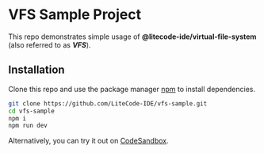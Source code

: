 # VFS Sample Project

This repo demonstrates simple usage of **@litecode-ide/virtual-file-system** (also referred to as **_VFS_**).

## Installation

Clone this repo and use the package manager [npm](https://www.npmjs.com/) to install dependencies.

```bash
git clone https://github.com/LiteCode-IDE/vfs-sample.git
cd vfs-sample
npm i
npm run dev
```

Alternatively, you can try it out on [CodeSandbox](https://codesandbox.io/p/github/LiteCode-IDE/vfs-sample/main?layout=%257B%2522sidebarPanel%2522%253A%2522EXPLORER%2522%252C%2522rootPanelGroup%2522%253A%257B%2522direction%2522%253A%2522horizontal%2522%252C%2522contentType%2522%253A%2522UNKNOWN%2522%252C%2522type%2522%253A%2522PANEL_GROUP%2522%252C%2522id%2522%253A%2522ROOT_LAYOUT%2522%252C%2522panels%2522%253A%255B%257B%2522type%2522%253A%2522PANEL_GROUP%2522%252C%2522contentType%2522%253A%2522UNKNOWN%2522%252C%2522direction%2522%253A%2522vertical%2522%252C%2522id%2522%253A%2522clqci8er30006356vfnd2iny4%2522%252C%2522sizes%2522%253A%255B70%252C30%255D%252C%2522panels%2522%253A%255B%257B%2522type%2522%253A%2522PANEL_GROUP%2522%252C%2522contentType%2522%253A%2522EDITOR%2522%252C%2522direction%2522%253A%2522horizontal%2522%252C%2522id%2522%253A%2522EDITOR%2522%252C%2522panels%2522%253A%255B%257B%2522type%2522%253A%2522PANEL%2522%252C%2522contentType%2522%253A%2522EDITOR%2522%252C%2522id%2522%253A%2522clqci8er30002356v3zglr9d3%2522%257D%255D%257D%252C%257B%2522type%2522%253A%2522PANEL_GROUP%2522%252C%2522contentType%2522%253A%2522SHELLS%2522%252C%2522direction%2522%253A%2522horizontal%2522%252C%2522id%2522%253A%2522SHELLS%2522%252C%2522panels%2522%253A%255B%257B%2522type%2522%253A%2522PANEL%2522%252C%2522contentType%2522%253A%2522SHELLS%2522%252C%2522id%2522%253A%2522clqci8er30004356vrajed05p%2522%257D%255D%252C%2522sizes%2522%253A%255B100%255D%257D%255D%257D%252C%257B%2522type%2522%253A%2522PANEL_GROUP%2522%252C%2522contentType%2522%253A%2522DEVTOOLS%2522%252C%2522direction%2522%253A%2522vertical%2522%252C%2522id%2522%253A%2522DEVTOOLS%2522%252C%2522panels%2522%253A%255B%257B%2522type%2522%253A%2522PANEL%2522%252C%2522contentType%2522%253A%2522DEVTOOLS%2522%252C%2522id%2522%253A%2522clqci8er30005356vp8n5i57j%2522%257D%255D%252C%2522sizes%2522%253A%255B100%255D%257D%255D%252C%2522sizes%2522%253A%255B40%252C60%255D%257D%252C%2522tabbedPanels%2522%253A%257B%2522clqci8er30002356v3zglr9d3%2522%253A%257B%2522id%2522%253A%2522clqci8er30002356v3zglr9d3%2522%252C%2522tabs%2522%253A%255B%255D%257D%252C%2522clqci8er30005356vp8n5i57j%2522%253A%257B%2522id%2522%253A%2522clqci8er30005356vp8n5i57j%2522%252C%2522activeTabId%2522%253A%2522clqci9sgs00bu356vreccsav2%2522%252C%2522tabs%2522%253A%255B%257B%2522type%2522%253A%2522ENV_SETUP%2522%252C%2522id%2522%253A%2522clqci8etp000o356vpam546dt%2522%252C%2522mode%2522%253A%2522permanent%2522%257D%252C%257B%2522type%2522%253A%2522UNASSIGNED_PORT%2522%252C%2522port%2522%253A5173%252C%2522id%2522%253A%2522clqci9sgs00bu356vreccsav2%2522%252C%2522mode%2522%253A%2522permanent%2522%252C%2522path%2522%253A%2522%252F%2522%257D%255D%257D%252C%2522clqci8er30004356vrajed05p%2522%253A%257B%2522id%2522%253A%2522clqci8er30004356vrajed05p%2522%252C%2522activeTabId%2522%253A%2522clqci8er30003356v0nijrgme%2522%252C%2522tabs%2522%253A%255B%257B%2522id%2522%253A%2522clqci8er30003356v0nijrgme%2522%252C%2522mode%2522%253A%2522permanent%2522%252C%2522type%2522%253A%2522TERMINAL%2522%252C%2522shellId%2522%253A%2522clqci8f5r000redh5hdbxd7po%2522%257D%252C%257B%2522type%2522%253A%2522TASK_LOG%2522%252C%2522taskId%2522%253A%2522dev%2522%252C%2522id%2522%253A%2522clqci8f9w005c356vc7x0fxhk%2522%252C%2522mode%2522%253A%2522permanent%2522%257D%255D%257D%257D%252C%2522showDevtools%2522%253Atrue%252C%2522showShells%2522%253Atrue%252C%2522showSidebar%2522%253Afalse%252C%2522sidebarPanelSize%2522%253A0%257D).